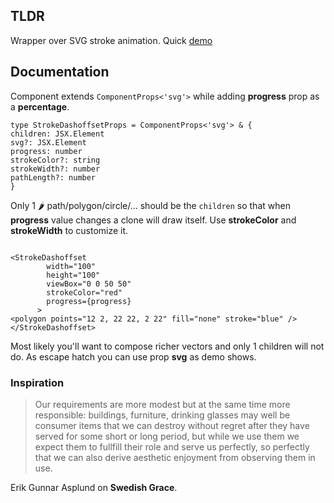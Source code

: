 ## TLDR

Wrapper over SVG stroke animation. Quick [demo](https://codesandbox.io/s/strokedashoffset-6lxhsj)


## Documentation

Component extends `ComponentProps<'svg'>` while adding **progress** prop as a **percentage**.

```tsx
type StrokeDashoffsetProps = ComponentProps<'svg'> & {
children: JSX.Element
svg?: JSX.Element
progress: number
strokeColor?: string
strokeWidth?: number
pathLength?: number
}

```

Only 1 🌶 path/polygon/circle/... should be the `children` so that when **progress** value changes a clone will draw itself. Use **strokeColor** and **strokeWidth** to customize it. 


```tsx

<StrokeDashoffset
        width="100"
        height="100"
        viewBox="0 0 50 50"
        strokeColor="red"
        progress={progress}
      >
<polygon points="12 2, 22 22, 2 22" fill="none" stroke="blue" />
</StrokeDashoffset>

```

Most likely you'll want to compose richer vectors and only 1 children will not do. As escape hatch you can use prop **svg** as demo shows. 


### Inspiration

> Our requirements are more modest but at the same time more responsible:
> buildings, furniture, drinking glasses may well be consumer items that
> we can destroy without regret after they have served for some short or
> long period, but while we use them we expect them to fullfill their role and serve us perfectly, so perfectly that we can also derive aesthetic
> enjoyment from observing them in use.

Erik Gunnar Asplund on **Swedish Grace**.
